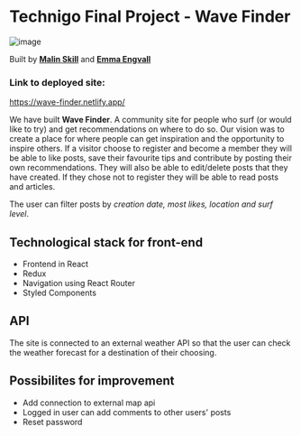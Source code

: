 # Technigo Final Project - Wave Finder

![image](https://github.com/EmmaEngvall/frontend-final-project-technigo/assets/121884747/a230a0ca-dcdf-4f7b-8663-88d0ebf370c1)

Built by 
[**Malin Skill**](https://github.com/MalinSkill) and
[**Emma Engvall**](https://github.com/EmmaEngvall)

### Link to deployed site:
https://wave-finder.netlify.app/

We have built **Wave Finder**. A community site for people who surf (or would like to try) and get recommendations on where to do so. Our vision was to create a place for where people can get inspiration and the opportunity to inspire others. 
If a visitor choose to register and become a member they will be able to like posts, save their favourite tips and contribute by posting their own recommendations. They will also be able to edit/delete posts that they have created.
If they chose not to register they will be able to read posts and articles.

The user can filter posts by *creation date, most likes, location and surf level*.

##  Technological stack for front-end
- Frontend in React
- Redux
- Navigation using React Router
- Styled Components

##  API
The site is connected to an external weather API so that the user can check the weather forecast for a destination of their choosing.

## Possibilites for improvement
- Add connection to external map api
- Logged in user can add comments to other users' posts
- Reset password
